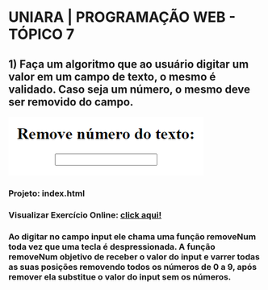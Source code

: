 # UNIARA | PROGRAMAÇÃO WEB - TÓPICO 7

## 1) Faça um algoritmo que ao usuário digitar um valor em um campo de texto, o mesmo é validado. Caso seja um número, o mesmo deve ser removido do campo.

<img src="1.png">

### Projeto: index.html

### Visualizar Exercício Online: <a href="https://marioelvio.com/portfolio/faculdade/8/index.html" target="_blank">click aqui!</a>

### Ao digitar no campo input ele chama uma função removeNum toda vez que uma tecla é despressionada. A função removeNum objetivo de receber o valor do input e varrer todas as suas posições removendo todos os números de 0 a 9, após remover ela substitue o valor do input sem os números.
